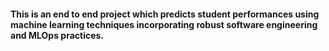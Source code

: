 #### This is an end to end project which predicts student performances using machine learning techniques incorporating robust software engineering and MLOps practices.
